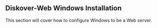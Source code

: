 ## Diskover-Web Windows Installation

This section will cover how to configure Windows to be a Web server.
